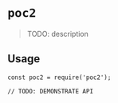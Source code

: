 # `poc2`

> TODO: description

## Usage

```
const poc2 = require('poc2');

// TODO: DEMONSTRATE API
```
